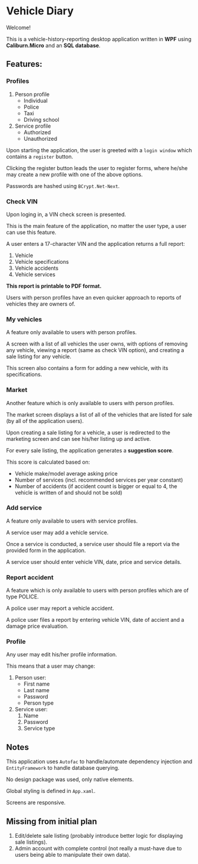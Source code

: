 # Vehicle Diary

Welcome!

This is a vehicle-history-reporting desktop application written in **WPF** using **Caliburn.Micro** and an **SQL database**. 

## Features:

### Profiles

1. Person profile
   * Individual
   * Police
   * Taxi
   * Driving school
2. Service profile
   * Authorized
   * Unauthorized

Upon starting the application, the user is greeted with a `login window` which contains a `register` button.

Clicking the register button leads the user to register forms, where he/she may create a new profile with one of the above options.

Passwords are hashed using `BCrypt.Net-Next`.

### Check VIN

Upon loging in, a VIN check screen is presented.

This is the main feature of the application, no matter the user type, a user can use this feature.

A user enters a 17-character VIN and the application returns a full report:
   1. Vehicle
   2. Vehicle specifications
   3. Vehicle accidents
   4. Vehicle services

**This report is printable to PDF format.**

Users with person profiles have an even quicker approach to reports of vehicles they are owners of.

### My vehicles

A feature only available to users with person profiles.

A screen with a list of all vehicles the user owns, with options of removing any vehicle, viewing a report (same as check VIN option), and creating a sale listing for any vehicle.

This screen also contains a form for adding a new vehicle, with its specifications.

### Market

Another feature which is only available to users with person profiles.

The market screen displays a list of all of the vehicles that are listed for sale (by all of the application users).

Upon creating a sale listing for a vehicle, a user is redirected to the marketing screen and can see his/her listing up and active.

For every sale listing, the application generates a **suggestion score**.

This score is calculated based on:
   * Vehicle make/model average asking price
   * Number of services (incl. recommended services per year constant)
   * Number of accidents (if accident count is bigger or equal to 4, the vehicle is written of and should not be sold)

### Add service

A feature only available to users with service profiles.

A service user may add a vehicle service.

Once a service is conducted, a service user should file a report via the provided form in the application.

A service user should enter vehicle VIN, date, price and service details.

### Report accident

A feature which is only available to users with person profiles which are of type POLICE.

A police user may report a vehicle accident.

A police user files a report by entering vehicle VIN, date of accient and a damage price evaluation. 

### Profile

Any user may edit his/her profile information.

This means that a user may change:

1. Person user:
   * First name
   * Last name
   * Password
   * Person type
2. Service user:
   1. Name
   2. Password
   3. Service type

## Notes

This application uses `Autofac` to handle/automate dependency injection and `EntityFramework` to handle database querying.

No design package was used, only native elements.

Global styling is defined in `App.xaml`.

Screens are responsive.

## Missing from initial plan

1. Edit/delete sale listing (probably introduce better logic for displaying sale listings).
2. Admin account with complete control (not really a must-have due to users being able to manipulate their own data).